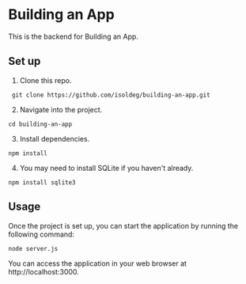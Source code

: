 # Building an App
This is the backend for Building an App.

## Set up
1. Clone this repo.
   
` git clone https://github.com/isoldeg/building-an-app.git`

2. Navigate into the project.

`cd building-an-app`

3. Install dependencies.

`npm install`

4. You may need to install SQLite if you haven't already.

`npm install sqlite3`

## Usage
Once the project is set up, you can start the application by running the following command:

`node server.js`

You can access the application in your web browser at http://localhost:3000.
